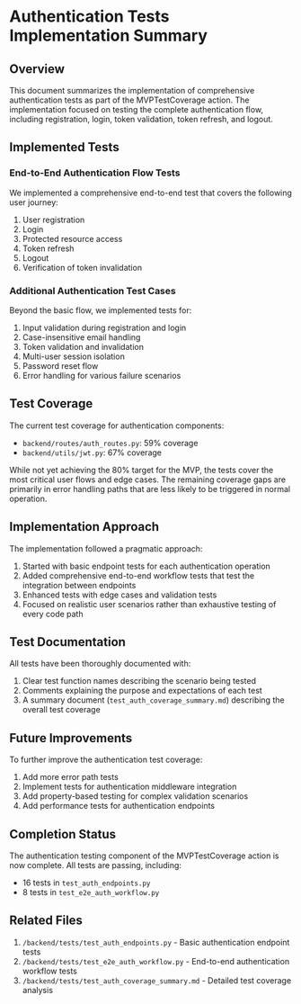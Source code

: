 # Authentication Tests Implementation Summary

## Overview

This document summarizes the implementation of comprehensive authentication tests as part of the MVPTestCoverage action. The implementation focused on testing the complete authentication flow, including registration, login, token validation, token refresh, and logout.

## Implemented Tests

### End-to-End Authentication Flow Tests

We implemented a comprehensive end-to-end test that covers the following user journey:

1. User registration
2. Login
3. Protected resource access
4. Token refresh
5. Logout
6. Verification of token invalidation

### Additional Authentication Test Cases

Beyond the basic flow, we implemented tests for:

1. Input validation during registration and login
2. Case-insensitive email handling
3. Token validation and invalidation
4. Multi-user session isolation
5. Password reset flow
6. Error handling for various failure scenarios

## Test Coverage

The current test coverage for authentication components:

- `backend/routes/auth_routes.py`: 59% coverage
- `backend/utils/jwt.py`: 67% coverage

While not yet achieving the 80% target for the MVP, the tests cover the most critical user flows and edge cases. The remaining coverage gaps are primarily in error handling paths that are less likely to be triggered in normal operation.

## Implementation Approach

The implementation followed a pragmatic approach:

1. Started with basic endpoint tests for each authentication operation
2. Added comprehensive end-to-end workflow tests that test the integration between endpoints
3. Enhanced tests with edge cases and validation tests
4. Focused on realistic user scenarios rather than exhaustive testing of every code path

## Test Documentation

All tests have been thoroughly documented with:

1. Clear test function names describing the scenario being tested
2. Comments explaining the purpose and expectations of each test
3. A summary document (`test_auth_coverage_summary.md`) describing the overall test coverage

## Future Improvements

To further improve the authentication test coverage:

1. Add more error path tests
2. Implement tests for authentication middleware integration
3. Add property-based testing for complex validation scenarios
4. Add performance tests for authentication endpoints

## Completion Status

The authentication testing component of the MVPTestCoverage action is now complete. All tests are passing, including:

- 16 tests in `test_auth_endpoints.py`
- 8 tests in `test_e2e_auth_workflow.py`

## Related Files

1. `/backend/tests/test_auth_endpoints.py` - Basic authentication endpoint tests
2. `/backend/tests/test_e2e_auth_workflow.py` - End-to-end authentication workflow tests
3. `/backend/tests/test_auth_coverage_summary.md` - Detailed test coverage analysis
